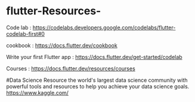 # flutter-Resources-

Code lab : https://codelabs.developers.google.com/codelabs/flutter-codelab-first#0

cookbook : https://docs.flutter.dev/cookbook

Write your first Flutter app : https://docs.flutter.dev/get-started/codelab

Courses : https://docs.flutter.dev/resources/courses

#Data Science Resource
the world's largest data science community with powerful tools and resources to help you achieve your data science goals.
https://www.kaggle.com/
